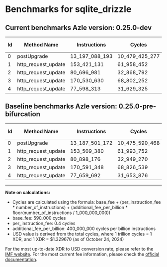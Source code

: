 # Benchmarks for sqlite_drizzle

## Current benchmarks Azle version: 0.25.0-dev

| Id  | Method Name         | Instructions   | Cycles         | USD           | USD/Million Calls | Change                              |
| --- | ------------------- | -------------- | -------------- | ------------- | ----------------- | ----------------------------------- |
| 0   | postUpgrade         | 13_197_088_193 | 10_479_425_277 | $0.0139341774 | $13_934.17        | <font color="red">+9_587_021</font> |
| 1   | http_request_update | 153_421_131    | 61_958_452     | $0.0000823843 | $82.38            | <font color="green">-88_249</font>  |
| 2   | http_request_update | 80_696_981     | 32_868_792     | $0.0000437046 | $43.70            | <font color="green">-201_195</font> |
| 3   | http_request_update | 170_530_630    | 68_802_252     | $0.0000914843 | $91.48            | <font color="green">-60_718</font>  |
| 4   | http_request_update | 77_598_313     | 31_629_325     | $0.0000420566 | $42.05            | <font color="green">-61_379</font>  |

## Baseline benchmarks Azle version: 0.25.0-pre-bifurcation

| Id  | Method Name         | Instructions   | Cycles         | USD           | USD/Million Calls |
| --- | ------------------- | -------------- | -------------- | ------------- | ----------------- |
| 0   | postUpgrade         | 13_187_501_172 | 10_475_590_468 | $0.0139290784 | $13_929.07        |
| 1   | http_request_update | 153_509_380    | 61_993_752     | $0.0000824312 | $82.43            |
| 2   | http_request_update | 80_898_176     | 32_949_270     | $0.0000438117 | $43.81            |
| 3   | http_request_update | 170_591_348    | 68_826_539     | $0.0000915166 | $91.51            |
| 4   | http_request_update | 77_659_692     | 31_653_876     | $0.0000420892 | $42.08            |

---

**Note on calculations:**

-   Cycles are calculated using the formula: base_fee + (per_instruction_fee \* number_of_instructions) + (additional_fee_per_billion \* floor(number_of_instructions / 1_000_000_000))
-   base_fee: 590_000 cycles
-   per_instruction_fee: 0.4 cycles
-   additional_fee_per_billion: 400_000_000 cycles per billion instructions
-   USD value is derived from the total cycles, where 1 trillion cycles = 1 XDR, and 1 XDR = $1.329670 (as of October 24, 2024)

For the most up-to-date XDR to USD conversion rate, please refer to the [IMF website](https://www.imf.org/external/np/fin/data/rms_sdrv.aspx).
For the most current fee information, please check the [official documentation](https://internetcomputer.org/docs/current/developer-docs/gas-cost#execution).

